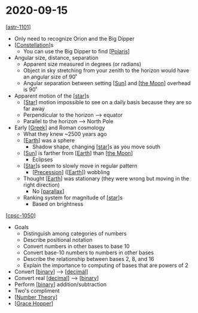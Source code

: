# 2020-09-15

[[astr-1101]]

- Only need to recognize Orion and the Big Dipper
- [[Constellation]]s
  - You can use the Big Dipper to find [[Polaris]]
- Angular size, distance, separation
  - Apparent size measured in degrees (or radians)
  - Object in sky stretching from your zenith to the horizon would have an angular size of 90˚
  - Angular separation between setting [[Sun]] and [[the Moon]] overhead is 90˚
- Apparent motion of the [[star]]s
  - [[Star]] motion impossible to see on a daily basis because they are so far away
  - Perpendicular to the horizon --> equator
  - Parallel to the horizon --> North Pole
- Early [[Greek]] and Roman cosmology
  - What they knew ~2500 years ago
  - [[Earth]] was a sphere
    - Shadow shape, changing [[star]]s as you move south
  - [[Sun]] is farther from [[Earth]] than [[the Moon]]
    - Eclipses
  - [[Star]]s seem to slowly move in regular pattern
    - [[Precession]] ([[Earth]]) wobbling
  - Thought [[Earth]] was stationary (they were wrong but moving in the right direction)
    - No [[parallax]]
  - Ranking system for magnitude of [[star]]s
    - Based on brightness

[[cpsc-1050]]

- Goals
  - Distinguish among categories of numbers
  - Describe positional notation
  - Convert numbers in other bases to base 10
  - Convert base-10 numbers to numbers in other bases
  - Describe the relationship between bases 2, 8, and 16
  - Explain the importance to computing of bases that are powers of 2
- Convert [[binary]] --> [[decimal]]
- Convert real [[decimal]] --> [[binary]]
- Perform [[binary]] addition/subtraction
- Two's compliment
- [[Number Theory]]
- [[Grace Hopper]]

[//begin]: # "Autogenerated link references for markdown compatibility"
[astr-1101]: astr-1101 "ASTR 1101 - Intro to the Solar System"
[Constellation]: constellation "Constellation"
[Polaris]: polaris "Polaris"
[Sun]: sun "Sun"
[the Moon]: the-moon "The Moon"
[star]: star "Star"
[Star]: star "Star"
[Greek]: greek "Greek"
[Earth]: earth "Earth 🜨"
[Precession]: precession "Precession"
[parallax]: parallax "Parallax"
[cpsc-1050]: cpsc-1050 "CPSC 1050 - Introduction to Computer Science"
[binary]: binary "Binary"
[decimal]: decimal "Decimal"
[Number Theory]: number-theory "Number Theory"
[Grace Hopper]: grace-hopper "Grace Murray Hopper"
[//end]: # "Autogenerated link references"